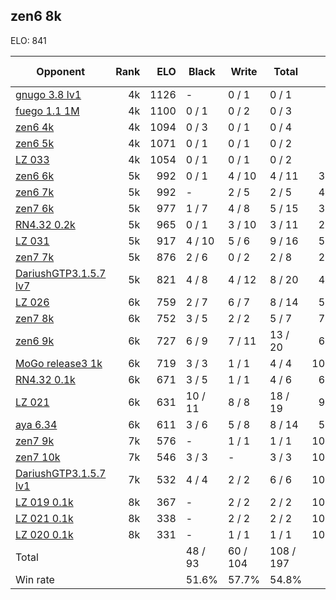 ## zen6 8k ##

ELO: 841

Opponent | Rank | ELO | Black | Write | Total | Win rate
---------|-----:|----:|-------|-------|-------|-------:
[gnugo 3.8 lv1](gnugo%203.8%20lv1.md) | 4k | 1126 | - | 0 / 1 | 0 / 1 | 0.0%
[fuego 1.1 1M](fuego%201.1%201M.md) | 4k | 1100 | 0 / 1 | 0 / 2 | 0 / 3 | 0.0%
[zen6 4k](zen6%204k.md) | 4k | 1094 | 0 / 3 | 0 / 1 | 0 / 4 | 0.0%
[zen6 5k](zen6%205k.md) | 4k | 1071 | 0 / 1 | 0 / 1 | 0 / 2 | 0.0%
[LZ 033](LZ%20033.md) | 4k | 1054 | 0 / 1 | 0 / 1 | 0 / 2 | 0.0%
[zen6 6k](zen6%206k.md) | 5k | 992 | 0 / 1 | 4 / 10 | 4 / 11 | 36.4%
[zen6 7k](zen6%207k.md) | 5k | 992 | - | 2 / 5 | 2 / 5 | 40.0%
[zen7 6k](zen7%206k.md) | 5k | 977 | 1 / 7 | 4 / 8 | 5 / 15 | 33.3%
[RN4.32 0.2k](RN4.32%200.2k.md) | 5k | 965 | 0 / 1 | 3 / 10 | 3 / 11 | 27.3%
[LZ 031](LZ%20031.md) | 5k | 917 | 4 / 10 | 5 / 6 | 9 / 16 | 56.3%
[zen7 7k](zen7%207k.md) | 5k | 876 | 2 / 6 | 0 / 2 | 2 / 8 | 25.0%
[DariushGTP3.1.5.7 lv7](DariushGTP3.1.5.7%20lv7.md) | 5k | 821 | 4 / 8 | 4 / 12 | 8 / 20 | 40.0%
[LZ 026](LZ%20026.md) | 6k | 759 | 2 / 7 | 6 / 7 | 8 / 14 | 57.1%
[zen7 8k](zen7%208k.md) | 6k | 752 | 3 / 5 | 2 / 2 | 5 / 7 | 71.4%
[zen6 9k](zen6%209k.md) | 6k | 727 | 6 / 9 | 7 / 11 | 13 / 20 | 65.0%
[MoGo release3 1k](MoGo%20release3%201k.md) | 6k | 719 | 3 / 3 | 1 / 1 | 4 / 4 | 100.0%
[RN4.32 0.1k](RN4.32%200.1k.md) | 6k | 671 | 3 / 5 | 1 / 1 | 4 / 6 | 66.7%
[LZ 021](LZ%20021.md) | 6k | 631 | 10 / 11 | 8 / 8 | 18 / 19 | 94.7%
[aya 6.34](aya%206.34.md) | 6k | 611 | 3 / 6 | 5 / 8 | 8 / 14 | 57.1%
[zen7 9k](zen7%209k.md) | 7k | 576 | - | 1 / 1 | 1 / 1 | 100.0%
[zen7 10k](zen7%2010k.md) | 7k | 546 | 3 / 3 | - | 3 / 3 | 100.0%
[DariushGTP3.1.5.7 lv1](DariushGTP3.1.5.7%20lv1.md) | 7k | 532 | 4 / 4 | 2 / 2 | 6 / 6 | 100.0%
[LZ 019 0.1k](LZ%20019%200.1k.md) | 8k | 367 | - | 2 / 2 | 2 / 2 | 100.0%
[LZ 021 0.1k](LZ%20021%200.1k.md) | 8k | 338 | - | 2 / 2 | 2 / 2 | 100.0%
[LZ 020 0.1k](LZ%20020%200.1k.md) | 8k | 331 | - | 1 / 1 | 1 / 1 | 100.0%
Total | | | 48 / 93 | 60 / 104 | 108 / 197 | 
Win rate| | | 51.6% | 57.7% | 54.8% | 
